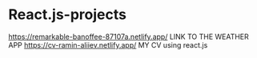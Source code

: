 # React.js-projects
https://remarkable-banoffee-87107a.netlify.app/ LINK TO THE WEATHER APP
https://cv-ramin-aliiev.netlify.app/ MY CV using react.js
